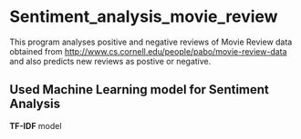# Sentiment_analysis_movie_review
This program analyses positive and negative reviews of Movie Review data obtained from http://www.cs.cornell.edu/people/pabo/movie-review-data and also predicts new reviews as postive or negative.

## Used Machine Learning model for Sentiment Analysis
**TF-IDF** model
